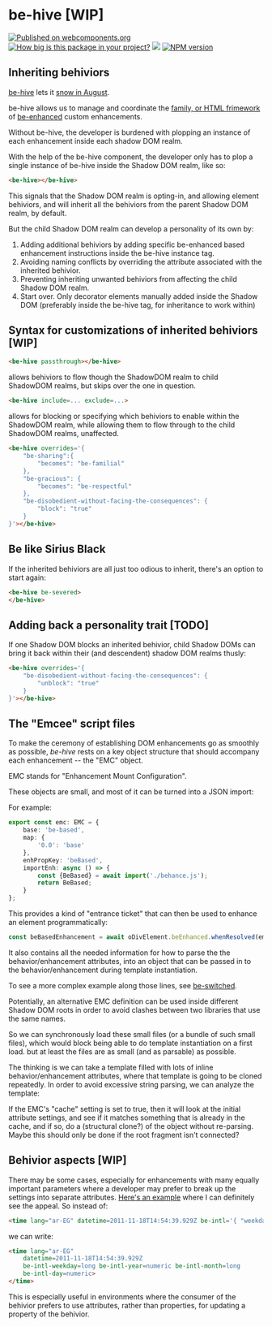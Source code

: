 # be-hive [WIP]

[![Published on webcomponents.org](https://img.shields.io/badge/webcomponents.org-published-blue.svg)](https://www.webcomponents.org/element/bahrus/be-hive)
[![How big is this package in your project?](https://img.shields.io/bundlephobia/minzip/be-hive?style=for-the-badge)](https://bundlephobia.com/result?p=be-hive)
<img src="http://img.badgesize.io/https://cdn.jsdelivr.net/npm/be-hive?compression=gzip">
[![NPM version](https://badge.fury.io/js/be-hive.png)](http://badge.fury.io/js/be-hive)

## Inheriting behiviors

[be-hive](https://www.youtube.com/watch?v=SQoOwosJWns) lets it [snow in August](https://www.youtube.com/watch?v=m3dmnOtqrV0).

be-hive allows us to manage and coordinate the [family, or HTML frimework](https://github.com/bahrus/may-it-be) of [be-enhanced](https://github.com/bahrus/be-enhanced) custom enhancements.  

Without be-hive, the developer is burdened with plopping an instance of each enhancement inside each shadow DOM realm.

With the help of the be-hive component, the developer only has to plop a single instance of be-hive inside the Shadow DOM realm, like so:

```html
<be-hive></be-hive>
```

This signals that the Shadow DOM realm is opting-in, and allowing element behiviors, and will inherit all the behiviors from the parent Shadow DOM realm, by default.

But the child Shadow DOM realm can develop a personality of its own by:

1.  Adding additional behiviors by adding specific be-enhanced based enhancement instructions inside the be-hive instance tag.
2.  Avoiding naming conflicts by overriding the attribute associated with the inherited behivior.
3.  Preventing inheriting unwanted behiviors from affecting the child Shadow DOM realm.
4.  Start over.  Only decorator elements manually added inside the Shadow DOM (preferably inside the be-hive tag, for inheritance to work within)

## Syntax for customizations of inherited behiviors [WIP]

```html
<be-hive passthrough></be-hive>
```

allows behiviors to flow though the ShadowDOM realm to child ShadowDOM realms, but skips over the one in question.

```html
<be-hive include=... exclude=...>
```

allows for blocking or specifying which behiviors to enable within the ShadowDOM realm, while allowing them to flow through to the child ShadowDOM realms, unaffected.

```html
<be-hive overrides='{
    "be-sharing":{
        "becomes": "be-familial"
    },
    "be-gracious": {
        "becomes": "be-respectful"
    },
    "be-disobedient-without-facing-the-consequences": {
        "block": "true"
    }
}'></be-hive>
```



## Be like Sirius Black

If the inherited behiviors are all just too odious to inherit, there's an option to start again:

```html
<be-hive be-severed>
</be-hive>
```

## Adding back a personality trait [TODO]

If one Shadow DOM blocks an inherited behivior, child Shadow DOMs can bring it back within their (and descendent) shadow DOM realms thusly:

```html
<be-hive overrides='{
    "be-disobedient-without-facing-the-consequences": {
        "unblock": "true"
    }
}'></be-hive>
```


## The "Emcee" script files

To make the ceremony of establishing DOM enhancements go as smoothly as possible, *be-hive* rests on a key object structure that should accompany each enhancement -- the  "EMC" object.  

EMC stands for "Enhancement Mount Configuration".

These objects are small, and most of it can be turned into a JSON import:

For example:

```TypeScript
export const emc: EMC = {
    base: 'be-based',
    map: {
        '0.0': 'base'
    },
    enhPropKey: 'beBased',
    importEnh: async () => {
        const {BeBased} = await import('./behance.js');
        return BeBased;
    }
};
```

This provides a kind of "entrance ticket" that can then be used to enhance an element programmatically:

```TypeScript
const beBasedEnhancement = await oDivElement.beEnhanced.whenResolved(emc);
```

It also contains all the needed information for how to parse the the behavior/enhancement attributes, into an object that can be passed in to the behavior/enhancement during template instantiation.

To see a more complex example along those lines, see [be-switched](https://github.com/bahrus/be-switched/blob/baseline/behivior.ts).



Potentially, an alternative EMC definition can be used inside different Shadow DOM roots in order to avoid clashes between two libraries that use the same names.

So we can synchronously load these small files (or a bundle of such small files), which would block being able to do template instantiation on a first load. but at least the files are as small (and as parsable) as possible.

The thinking is we can take a template filled with lots of inline behavior/enhancement attributes, where that template is going to be cloned repeatedly.  In order to avoid excessive string parsing, we can analyze the template:

If the EMC's "cache" setting is set to true, then it will look at the initial attribute settings, and see if it matches something that is already in the cache, and if so, do a (structural clone?) of the object without re-parsing.  Maybe this should only be done if the root fragment isn't connected?

## Behivior aspects [WIP]

There may be some cases, especially for enhancements with many equally important parameters where a developer may prefer to break up the settings into separate attributes. [Here's an example](https://github.com/bahrus/be-intl) where I can definitely see the appeal.  So instead of:

```html
<time lang="ar-EG" datetime=2011-11-18T14:54:39.929Z be-intl='{ "weekday": "long", "year": "numeric", "month": "long", "day": "numeric" }'></time>
```

we can write:

```html
<time lang="ar-EG" 
    datetime=2011-11-18T14:54:39.929Z 
    be-intl-weekday=long be-intl-year=numeric be-intl-month=long
    be-intl-day=numeric>
</time>
```

This is especially useful in environments where the consumer of the behivior prefers to use attributes, rather than properties, for updating a property of the behivior.



  

